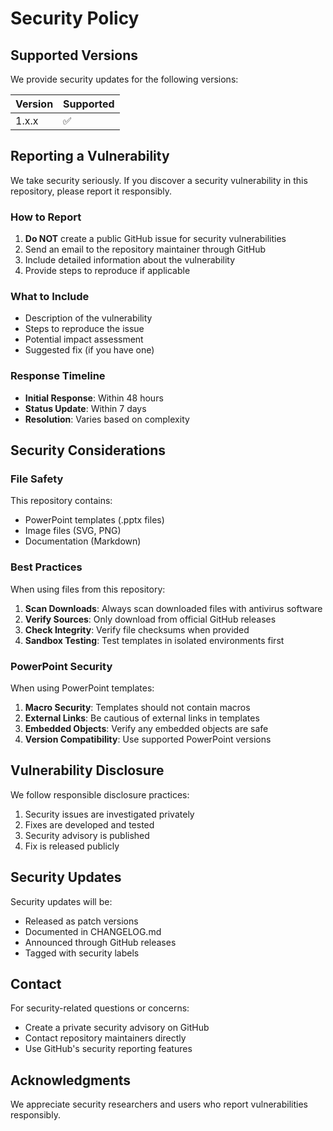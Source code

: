 # Security Policy

## Supported Versions

We provide security updates for the following versions:

| Version | Supported          |
| ------- | ------------------ |
| 1.x.x   | :white_check_mark: |

## Reporting a Vulnerability

We take security seriously. If you discover a security vulnerability in this repository, please report it responsibly.

### How to Report

1. **Do NOT** create a public GitHub issue for security vulnerabilities
2. Send an email to the repository maintainer through GitHub
3. Include detailed information about the vulnerability
4. Provide steps to reproduce if applicable

### What to Include

- Description of the vulnerability
- Steps to reproduce the issue
- Potential impact assessment
- Suggested fix (if you have one)

### Response Timeline

- **Initial Response**: Within 48 hours
- **Status Update**: Within 7 days
- **Resolution**: Varies based on complexity

## Security Considerations

### File Safety

This repository contains:
- PowerPoint templates (.pptx files)
- Image files (SVG, PNG)
- Documentation (Markdown)

### Best Practices

When using files from this repository:

1. **Scan Downloads**: Always scan downloaded files with antivirus software
2. **Verify Sources**: Only download from official GitHub releases
3. **Check Integrity**: Verify file checksums when provided
4. **Sandbox Testing**: Test templates in isolated environments first

### PowerPoint Security

When using PowerPoint templates:

1. **Macro Security**: Templates should not contain macros
2. **External Links**: Be cautious of external links in templates
3. **Embedded Objects**: Verify any embedded objects are safe
4. **Version Compatibility**: Use supported PowerPoint versions

## Vulnerability Disclosure

We follow responsible disclosure practices:

1. Security issues are investigated privately
2. Fixes are developed and tested
3. Security advisory is published
4. Fix is released publicly

## Security Updates

Security updates will be:
- Released as patch versions
- Documented in CHANGELOG.md
- Announced through GitHub releases
- Tagged with security labels

## Contact

For security-related questions or concerns:
- Create a private security advisory on GitHub
- Contact repository maintainers directly
- Use GitHub's security reporting features

## Acknowledgments

We appreciate security researchers and users who report vulnerabilities responsibly.